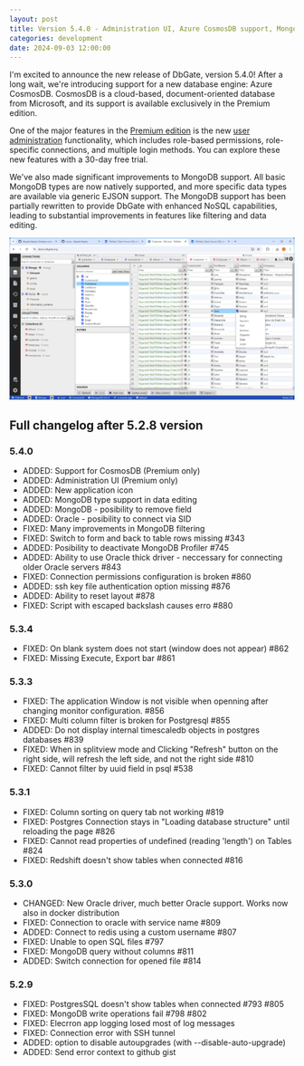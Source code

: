```yaml
---
layout: post
title: Version 5.4.0 - Administration UI, Azure CosmosDB support, MongoDB improvements
categories: development
date: 2024-09-03 12:00:00
---
```


I'm excited to announce the new release of DbGate, version 5.4.0! After a long wait, we're introducing support for a new database engine: Azure CosmosDB. CosmosDB is a cloud-based, document-oriented database from Microsoft, and its support is available exclusively in the Premium edition.

One of the major features in the [Premium edition](https://dbgate.org/pricing/) is the new [user administration](https://dbgate.org/docs/admin.html) functionality, which includes role-based permissions, role-specific connections, and multiple login methods. You can explore these new features with a 30-day free trial.

We've also made significant improvements to MongoDB support. All basic MongoDB types are now natively supported, and more specific data types are available via generic EJSON support. The MongoDB support has been partially rewritten to provide DbGate with enhanced NoSQL capabilities, leading to substantial improvements in features like filtering and data editing.

<img src='/assets/screenshots/version-5-4-0.png' />


## Full changelog after 5.2.8 version

### 5.4.0
- ADDED: Support for CosmosDB (Premium only)
- ADDED: Administration UI (Premium only)
- ADDED: New application icon
- ADDED: MongoDB type support in data editing
- ADDED: MongoDB - posibility to remove field
- ADDED: Oracle - posibility to connect via SID
- FIXED: Many improvements in MongoDB filtering
- FIXED: Switch to form and back to table rows missing #343
- ADDED: Posibility to deactivate MongoDB Profiler #745
- ADDED: Ability to use Oracle thick driver - neccessary for connecting older Oracle servers #843
- FIXED: Connection permissions configuration is broken #860
- ADDED: ssh key file authentication option missing #876
- ADDED: Ability to reset layout #878
- FIXED: Script with escaped backslash causes erro #880

### 5.3.4
- FIXED: On blank system does not start (window does not appear) #862
- FIXED: Missing Execute, Export bar #861

### 5.3.3
- FIXED: The application Window is not visible when openning after changing monitor configuration. #856
- FIXED: Multi column filter is broken for Postgresql #855
- ADDED: Do not display internal timescaledb objects in postgres databases #839
- FIXED: When in splitview mode and Clicking "Refresh" button on the right side, will refresh the left side, and not the right side #810
- FIXED: Cannot filter by uuid field in psql #538

### 5.3.1
- FIXED: Column sorting on query tab not working #819
- FIXED: Postgres Connection stays in "Loading database structure" until reloading the page #826
- FIXED: Cannot read properties of undefined (reading 'length') on Tables #824
- FIXED: Redshift doesn't show tables when connected #816

### 5.3.0
- CHANGED: New Oracle driver, much better Oracle support. Works now also in docker distribution
- FIXED: Connection to oracle with service name #809
- ADDED: Connect to redis using a custom username #807
- FIXED: Unable to open SQL files #797
- FIXED: MongoDB query without columns #811
- ADDED: Switch connection for opened file #814

### 5.2.9
- FIXED: PostgresSQL doesn't show tables when connected #793 #805
- FIXED: MongoDB write operations fail #798 #802
- FIXED: Elecrron app logging losed most of log messages
- FIXED: Connection error with SSH tunnel 
- ADDED: option to disable autoupgrades (with --disable-auto-upgrade)
- ADDED: Send error context to github gist
